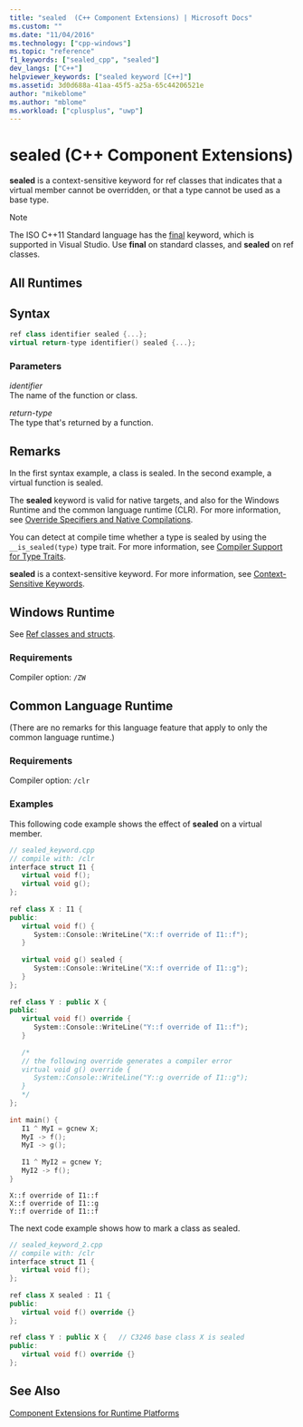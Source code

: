 ```yaml
---
title: "sealed  (C++ Component Extensions) | Microsoft Docs"
ms.custom: ""
ms.date: "11/04/2016"
ms.technology: ["cpp-windows"]
ms.topic: "reference"
f1_keywords: ["sealed_cpp", "sealed"]
dev_langs: ["C++"]
helpviewer_keywords: ["sealed keyword [C++]"]
ms.assetid: 3d0d688a-41aa-45f5-a25a-65c44206521e
author: "mikeblome"
ms.author: "mblome"
ms.workload: ["cplusplus", "uwp"]
---
```

# sealed  (C++ Component Extensions)
**sealed** is a context-sensitive keyword for ref classes that indicates that a virtual member cannot be overridden, or that a type cannot be used as a base type.  
  
> [!NOTE]
>  The ISO C++11 Standard language has the [final](../cpp/final-specifier.md) keyword, which is supported in Visual Studio. Use **final** on standard classes, and **sealed** on ref classes.  
  
## All Runtimes  
  
## Syntax
  
```cpp  
ref class identifier sealed {...};  
virtual return-type identifier() sealed {...};  
```  
  
### Parameters  
 *identifier*  
 The name of the function or class.  
  
 *return-type*  
 The type that's returned by a function.  
  
## Remarks  
  
 In the first syntax example, a class is sealed. In the second example, a virtual function is sealed.  
  
 The **sealed** keyword is valid for native targets, and also for the Windows Runtime and the common language runtime (CLR). For more information, see [Override Specifiers and Native Compilations](../dotnet/how-to-declare-override-specifiers-in-native-compilations-cpp-cli.md).  
  
 You can detect at compile time whether a type is sealed by using the `__is_sealed(type)` type trait. For more information, see [Compiler Support for Type Traits](../windows/compiler-support-for-type-traits-cpp-component-extensions.md).  
  
 **sealed** is a context-sensitive keyword.  For more information, see [Context-Sensitive Keywords](../windows/context-sensitive-keywords-cpp-component-extensions.md).  
  
## Windows Runtime  
 See [Ref classes and structs](http://msdn.microsoft.com/library/windows/apps/hh699870.aspx).  
  
### Requirements  
 Compiler option: `/ZW`  
  
## Common Language Runtime  
 (There are no remarks for this language feature that apply to only the common language runtime.)  
  
### Requirements  
 Compiler option: `/clr`  
  
### Examples  
 This following code example shows the effect of **sealed** on a virtual member.  
  
```cpp  
// sealed_keyword.cpp  
// compile with: /clr  
interface struct I1 {  
   virtual void f();  
   virtual void g();  
};  
  
ref class X : I1 {  
public:  
   virtual void f() {  
      System::Console::WriteLine("X::f override of I1::f");  
   }  
  
   virtual void g() sealed {  
      System::Console::WriteLine("X::f override of I1::g");  
   }  
};  
  
ref class Y : public X {  
public:  
   virtual void f() override {  
      System::Console::WriteLine("Y::f override of I1::f");  
   }  
  
   /*  
   // the following override generates a compiler error  
   virtual void g() override {  
      System::Console::WriteLine("Y::g override of I1::g");  
   }    
   */  
};  
  
int main() {  
   I1 ^ MyI = gcnew X;  
   MyI -> f();  
   MyI -> g();  
  
   I1 ^ MyI2 = gcnew Y;  
   MyI2 -> f();  
}  
```  
  
```Output  
X::f override of I1::f  
X::f override of I1::g  
Y::f override of I1::f  
```  
  
 The next code example shows how to mark a class as sealed.  
  
```cpp  
// sealed_keyword_2.cpp  
// compile with: /clr  
interface struct I1 {  
   virtual void f();  
};  
  
ref class X sealed : I1 {  
public:  
   virtual void f() override {}  
};  
  
ref class Y : public X {   // C3246 base class X is sealed  
public:  
   virtual void f() override {}  
};  
```  
  
## See Also  
 [Component Extensions for Runtime Platforms](../windows/component-extensions-for-runtime-platforms.md)